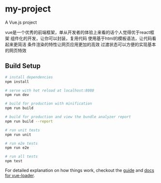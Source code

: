 # my-project

A Vue.js project

vue是一个优秀的前端框架，单从开发者的体验上来看的话个人觉得优于react框架
组件化的开发，让你可以封装，复用代码
使用基于html的模板语法，让代码看起来更简洁
条件渲染的特性让网页应用更加的高效
过渡状态可以方便的实现基本的网页特效

## Build Setup

``` bash
# install dependencies
npm install

# serve with hot reload at localhost:8080
npm run dev

# build for production with minification
npm run build

# build for production and view the bundle analyzer report
npm run build --report

# run unit tests
npm run unit

# run e2e tests
npm run e2e

# run all tests
npm test
```

For detailed explanation on how things work, checkout the [guide](http://vuejs-templates.github.io/webpack/) and [docs for vue-loader](http://vuejs.github.io/vue-loader).
